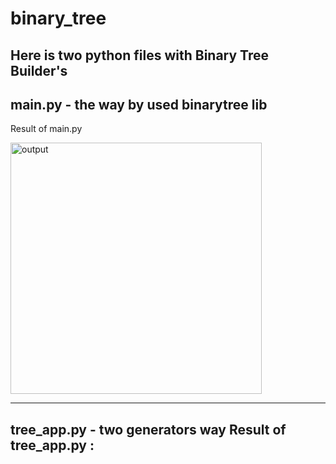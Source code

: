 # binary_tree

Here is two python files with Binary Tree Builder's
--------------------------------------------
main.py - the way by used binarytree lib
--------------------------------------------
Result of main.py

<img width="402" alt="output" src="https://user-images.githubusercontent.com/18102432/163693126-188dda6f-7290-40cd-a657-5719a254f5ee.png">

---------------------------------------------
tree_app.py - two generators way
Result of tree_app.py :
---------------------------------------------


